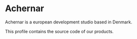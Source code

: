 # Achernar

Achernar is a european development studio based in Denmark.

This profile contains the source code of our products.

